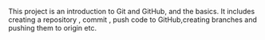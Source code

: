 This project is an introduction to Git and GitHub, and the basics. It includes creating a repository , commit , push code to GitHub,creating branches and pushing them to origin etc.
